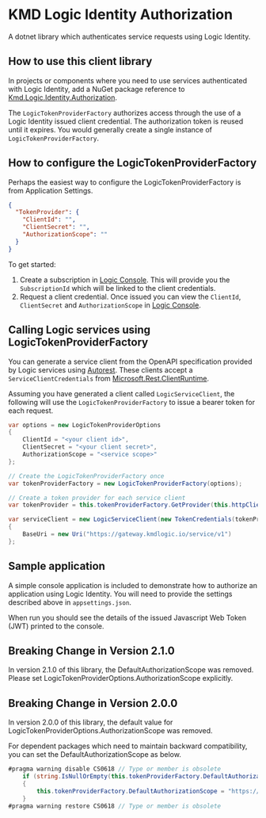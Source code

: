 # KMD Logic Identity Authorization

A dotnet library which authenticates service requests using Logic Identity.

## How to use this client library

In projects or components where you need to use services authenticated with Logic Identity, add a NuGet package reference to [Kmd.Logic.Identity.Authorization](https://www.nuget.org/packages/Kmd.Logic.Identity.Authorization).

The `LogicTokenProviderFactory` authorizes access through the use of a Logic Identity issued client credential. The authorization token is reused until it  expires. You would generally create a single instance of `LogicTokenProviderFactory`.

## How to configure the LogicTokenProviderFactory

Perhaps the easiest way to configure the LogicTokenProviderFactory is from Application Settings.

```json
{
  "TokenProvider": {
    "ClientId": "",
    "ClientSecret": "",
    "AuthorizationScope": ""
  }
}
```

To get started:

1. Create a subscription in [Logic Console](https://console.kmdlogic.io). This will provide you the `SubscriptionId` which will be linked to the client credentials.
2. Request a client credential. Once issued you can view the `ClientId`, `ClientSecret` and `AuthorizationScope` in [Logic Console](https://console.kmdlogic.io).

## Calling Logic services using LogicTokenProviderFactory

You can generate a service client from the OpenAPI specification provided by Logic services using [Autorest](https://github.com/Azure/autorest).
These clients accept a `ServiceClientCredentials` from [Microsoft.Rest.ClientRuntime](https://www.nuget.org/packages/Microsoft.Rest.ClientRuntime).

Assuming you have generated a client called `LogicServiceClient`, the following will use the `LogicTokenProviderFactory` to issue a bearer token for each request.

```csharp
var options = new LogicTokenProviderOptions
{ 
    ClientId = "<your client id>", 
    ClientSecret = "<your client secret>", 
    AuthorizationScope = "<service scope>"
};

// Create the LogicTokenProviderFactory once
var tokenProviderFactory = new LogicTokenProviderFactory(options);

// Create a token provider for each service client
var tokenProvider = this.tokenProviderFactory.GetProvider(this.httpClient);

var serviceClient = new LogicServiceClient(new TokenCredentials(tokenProvider))
{
    BaseUri = new Uri("https://gateway.kmdlogic.io/service/v1")
};
```

## Sample application

A simple console application is included to demonstrate how to authorize an application using Logic Identity. You will need to provide the settings described above in `appsettings.json`.

When run you should see the details of the issued Javascript Web Token (JWT) printed to the console.

## Breaking Change in Version 2.1.0

In version 2.1.0 of this library, the DefaultAuthorizationScope was removed. 
Please set LogicTokenProviderOptions.AuthorizationScope explicitly.

## Breaking Change in Version 2.0.0

In version 2.0.0 of this library, the default value for LogicTokenProviderOptions.AuthorizationScope was removed.

For dependent packages which need to maintain backward compatibility, you can set the DefaultAuthorizationScope as below.

```csharp
#pragma warning disable CS0618 // Type or member is obsolete
    if (string.IsNullOrEmpty(this.tokenProviderFactory.DefaultAuthorizationScope))
    {
        this.tokenProviderFactory.DefaultAuthorizationScope = "https://logicidentityprod.onmicrosoft.com/bb159109-0ccd-4b08-8d0d-80370cedda84/.default";
    }
#pragma warning restore CS0618 // Type or member is obsolete
```
